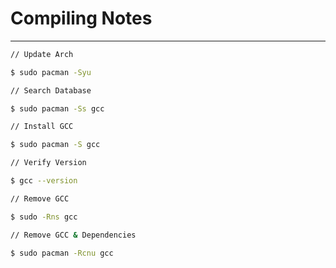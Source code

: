 # Compiling Notes

---

```bash
// Update Arch

$ sudo pacman -Syu
```

```bash
// Search Database

$ sudo pacman -Ss gcc
```

```bash
// Install GCC

$ sudo pacman -S gcc
```

```bash
// Verify Version

$ gcc --version
```

```bash
// Remove GCC

$ sudo -Rns gcc

// Remove GCC & Dependencies

$ sudo pacman -Rcnu gcc
```
